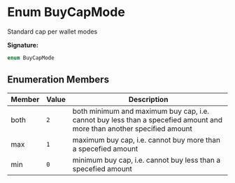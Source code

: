 
# Enum BuyCapMode

Standard cap per wallet modes

<b>Signature:</b>

```typescript
enum BuyCapMode 
```

## Enumeration Members

|  Member | Value | Description |
|  --- | --- | --- |
|  both | `2` | both minimum and maximum buy cap, i.e. cannot buy less than a specefied amount and more than another specified amount |
|  max | `1` | maximum buy cap, i.e. cannot buy more than a specefied amount |
|  min | `0` | minimum buy cap, i.e. cannot buy less than a specefied amount |

